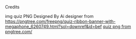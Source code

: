 Credits

img quiz PNG Designed By Ai designer from https://pngtree.com/freepng/quiz-ribbon-banner-with-megaphone_6260749.html?sol=downref&id=bef
<a href='https://pngtree.com/so/quiz'>quiz png from pngtree.com/</a>